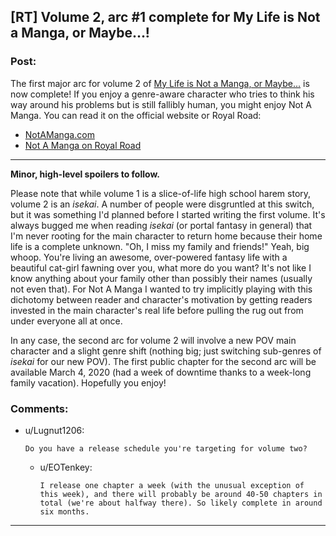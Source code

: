 ## [RT] Volume 2, arc #1 complete for My Life is Not a Manga, or Maybe...!

### Post:

The first major arc for volume 2 of [My Life is Not a Manga, or Maybe...](https://notamanga.com/) is now complete! If you enjoy a genre-aware character who tries to think his way around his problems but is still fallibly human, you might enjoy Not A Manga. You can read it on the official website or Royal Road:

* [NotAManga.com](https://notamanga.com/)
* [Not A Manga on Royal Road](https://www.royalroad.com/fiction/23126/my-life-is-not-a-manga-or-maybe)

* * *

**Minor, high-level spoilers to follow.**

Please note that while volume 1 is a slice-of-life high school harem story, volume 2 is an *isekai*. A number of people were disgruntled at this switch, but it was something I'd planned before I started writing the first volume. It's always bugged me when reading *isekai* (or portal fantasy in general) that I'm never rooting for the main character to return home because their home life is a complete unknown. "Oh, I miss my family and friends!" Yeah, big whoop. You're living an awesome, over-powered fantasy life with a beautiful cat-girl fawning over you, what more do you want? It's not like I know anything about your family other than possibly their names (usually not even that). For Not A Manga I wanted to try implicitly playing with this dichotomy between reader and character's motivation by getting readers invested in the main character's real life before pulling the rug out from under everyone all at once.

In any case, the second arc for volume 2 will involve a new POV main character and a slight genre shift (nothing big; just switching sub-genres of *isekai* for our new POV). The first public chapter for the second arc will be available March 4, 2020 (had a week of downtime thanks to a week-long family vacation). Hopefully you enjoy!

### Comments:

- u/Lugnut1206:
  ```
  Do you have a release schedule you're targeting for volume two?
  ```

  - u/EOTenkey:
    ```
    I release one chapter a week (with the unusual exception of this week), and there will probably be around 40-50 chapters in total (we're about halfway there). So likely complete in around six months.
    ```

---


